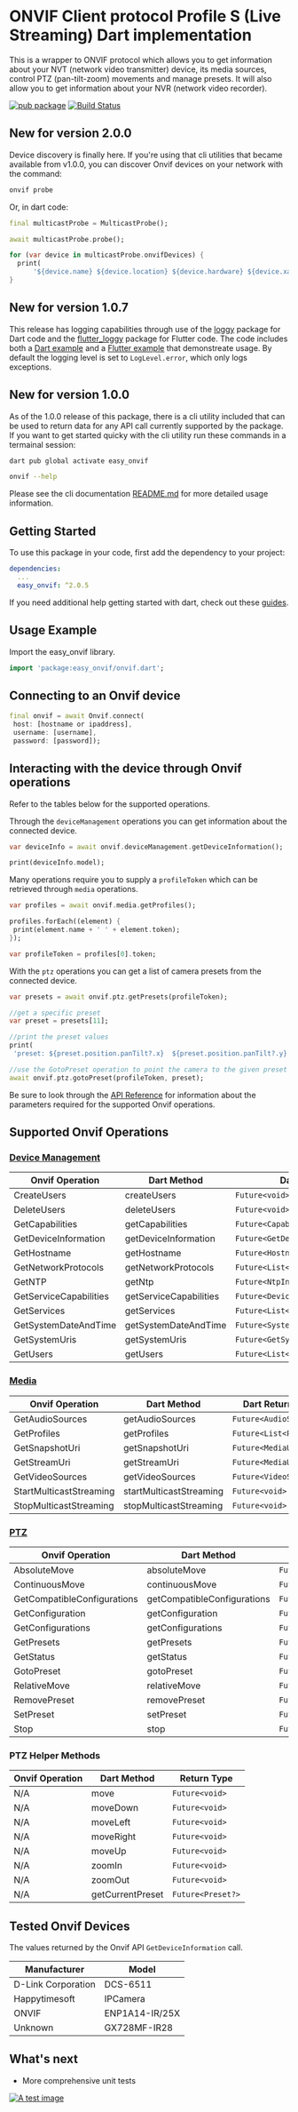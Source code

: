 # ONVIF Client protocol Profile S (Live Streaming) Dart implementation

This is a wrapper to ONVIF protocol which allows you to get information about your NVT (network video transmitter) device, its media sources, control PTZ (pan-tilt-zoom) movements and manage presets. It will also allow you to get information about your NVR (network video recorder).

[![pub package](https://img.shields.io/pub/v/easy_onvif.svg)](https://pub.dartlang.org/packages/easy_onvif)
[![Build Status](https://github.com/faithoflifedev/easy_onvif/workflows/Dart/badge.svg)](https://github.com/faithoflifedev/easy_onvif/actions)

## New for version 2.0.0

Device discovery is finally here.  If you're using that cli utilities that became available from v1.0.0, you can discover Onvif devices on your network with the command:

```sh
onvif probe
```

Or, in dart code:

```dart
final multicastProbe = MulticastProbe();

await multicastProbe.probe();

for (var device in multicastProbe.onvifDevices) {
  print(
      '${device.name} ${device.location} ${device.hardware} ${device.xaddr}');
}
```

## New for version 1.0.7

This release has logging capabilities through use of the [loggy](https://pub.dev/packages/loggy) package for Dart code and the [flutter_loggy](https://pub.dev/packages/flutter_loggy) package for Flutter code. The code includes both a [Dart example](https://pub.dev/packages/easy_onvif/example) and a [Flutter example](https://github.com/faithoflifedev/easy_onvif/tree/main/example/flutter_model) that demonstreate usage.  By default the logging level is set to `LogLevel.error`, which only logs exceptions.

## New for version 1.0.0

As of the 1.0.0 release of this package, there is a cli utility included that can be used to return data for any API call currently supported by the package. If you want to get started quicky with the cli utility run these commands in a termainal session:

```sh
dart pub global activate easy_onvif

onvif --help
```

Please see the cli documentation [README.md](https://github.com/faithoflifedev/easy_onvif/tree/main/bin) for more detailed usage information.

## Getting Started

To use this package in your code, first add the dependency to your project:

```yml
dependencies:
  ...
  easy_onvif: ^2.0.5
```

If you need additional help getting started with dart, check out these [guides](https://dart.dev/guides).

## Usage Example

Import the easy_onvif library.

```dart
import 'package:easy_onvif/onvif.dart';
```

## Connecting to an Onvif device

```dart
final onvif = await Onvif.connect(
 host: [hostname or ipaddress],
 username: [username],
 password: [password]);
```

## Interacting with the device through Onvif operations

Refer to the tables below for the supported operations.

Through the `deviceManagement` operations you can get information about the connected device.

```dart
var deviceInfo = await onvif.deviceManagement.getDeviceInformation();

print(deviceInfo.model);
```

Many operations require you to supply a `profileToken` which can be retrieved through `media` operations.

```dart
var profiles = await onvif.media.getProfiles();

profiles.forEach((element) {
 print(element.name + ' ' + element.token);
});

var profileToken = profiles[0].token;
```

With the `ptz` operations you can get a list of camera presets from the connected device.

```dart
var presets = await onvif.ptz.getPresets(profileToken);

//get a specific preset
var preset = presets[11];

//print the preset values
print(
 'preset: ${preset.position.panTilt?.x}  ${preset.position.panTilt?.y}  ${preset.position.zoom?.x}');

//use the GotoPreset operation to point the camera to the given preset
await onvif.ptz.gotoPreset(profileToken, preset);
```

Be sure to look through the [API Reference](https://pub.dev/documentation/easy_onvif/latest/) for information about the parameters required for the supported Onvif operations.

## Supported Onvif Operations

### [Device Management](https://www.onvif.org/onvif/ver10/device/wsdl/devicemgmt.wsdl)

| Onvif Operation        | Dart Method            | Dart Return Type                       | Test |
| ---------------------- | ---------------------- | -------------------------------------- | ---- |
| CreateUsers            | createUsers            | `Future<void>`                         | [ ]  |
| DeleteUsers            | deleteUsers            | `Future<void>`                         | [ ]  |
| GetCapabilities        | getCapabilities        | `Future<Capabilities>`                 | [x]  |
| GetDeviceInformation   | getDeviceInformation   | `Future<GetDeviceInformationResponse>` | [x]  |
| GetHostname            | getHostname            | `Future<HostnameInformation>`          | [x]  |
| GetNetworkProtocols    | getNetworkProtocols    | `Future<List<NetworkProtocol>>`        | [X]  |
| GetNTP                 | getNtp                 | `Future<NtpInformation>`               | [x]  |
| GetServiceCapabilities | getServiceCapabilities | `Future<DeviceServiceCapabilities>`    | [x]  |
| GetServices            | getServices            | `Future<List<Service>>`                | [x]  |
| GetSystemDateAndTime   | getSystemDateAndTime   | `Future<SystemDateAndTime>`            | [x]  |
| GetSystemUris          | getSystemUris          | `Future<GetSystemUrisResponse>`        | [x]  |
| GetUsers               | getUsers               | `Future<List<User>>`                   | [x]  |

### [Media](https://www.onvif.org/ver10/media/wsdl/media.wsdl)

| Onvif Operation         | Dart Method             | Dart Return Type        | Test |
| ----------------------- | ----------------------- | ----------------------- | ---- |
| GetAudioSources         | getAudioSources         | `Future<AudioSource>`   | [x]  |
| GetProfiles             | getProfiles             | `Future<List<Profile>>` | [x]  |
| GetSnapshotUri          | getSnapshotUri          | `Future<MediaUri>`      | [x]  |
| GetStreamUri            | getStreamUri            | `Future<MediaUri>`      | [x]  |
| GetVideoSources         | getVideoSources         | `Future<VideoSources>`  | [x]  |
| StartMulticastStreaming | startMulticastStreaming | `Future<void>`          | [ ]  |
| StopMulticastStreaming  | stopMulticastStreaming  | `Future<void>`          | [ ]  |

### [PTZ](https://www.onvif.org/ver20/ptz/wsdl/ptz.wsdl)

| Onvif Operation             | Dart Method                 | Dart Return Type                 | Test |
| --------------------------- | --------------------------- | -------------------------------- | ---- |
| AbsoluteMove                | absoluteMove                | `Future<void>`                   | [ ]  |
| ContinuousMove              | continuousMove              | `Future<void>`                   | [ ]  |
| GetCompatibleConfigurations | getCompatibleConfigurations | `Future<List<PtzConfiguration>>` | [x]  |
| GetConfiguration            | getConfiguration            | `Future<PtzConfiguration>`       | [x]  |
| GetConfigurations           | getConfigurations           | `Future<List<PtzConfiguration>>` | [x]  |
| GetPresets                  | getPresets                  | `Future<List<Preset>>`           | [x]  |
| GetStatus                   | getStatus                   | `Future<PtzStatus>`              | [x]  |
| GotoPreset                  | gotoPreset                  | `Future<void>`                   | [ ]  |
| RelativeMove                | relativeMove                | `Future<void>`                   | [ ]  |
| RemovePreset                | removePreset                | `Future<void>`                   | [ ]  |
| SetPreset                   | setPreset                   | `Future<String>`                 | [x]  |
| Stop                        | stop                        | `Future<void>`                   | [ ]  |

### PTZ Helper Methods

| Onvif Operation | Dart Method      | Return Type       |
| --------------- | ---------------- | ----------------- |
| N/A             | move             | `Future<void>`    |
| N/A             | moveDown         | `Future<void>`    |
| N/A             | moveLeft         | `Future<void>`    |
| N/A             | moveRight        | `Future<void>`    |
| N/A             | moveUp           | `Future<void>`    |
| N/A             | zoomIn           | `Future<void>`    |
| N/A             | zoomOut          | `Future<void>`    |
| N/A             | getCurrentPreset | `Future<Preset?>` |

## Tested Onvif Devices

The values returned by the Onvif API `GetDeviceInformation` call.

| Manufacturer       | Model          |
| ------------------ | -------------- |
| D-Link Corporation | DCS-6511       |
| Happytimesoft      | IPCamera       |
| ONVIF              | ENP1A14-IR/25X |
| Unknown            | GX728MF-IR28   |

## What's next

- More comprehensive unit tests

[![A test image](https://www.buymeacoffee.com/assets/img/guidelines/download-assets-1.svg)](https://www.buymeacoffee.com/faithoflif2)
